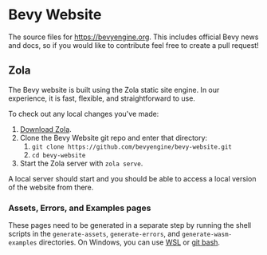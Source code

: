 # Bevy Website

The source files for <https://bevyengine.org>. This includes official Bevy news and docs, so if you would like to contribute feel free to create a pull request!

## Zola

The Bevy website is built using the Zola static site engine. In our experience, it is fast, flexible, and straightforward to use.

To check out any local changes you've made:

1. [Download Zola](https://www.getzola.org/).
2. Clone the Bevy Website git repo and enter that directory:
   1. `git clone https://github.com/bevyengine/bevy-website.git`
   2. `cd bevy-website`
3. Start the Zola server with `zola serve`.

A local server should start and you should be able to access a local version of the website from there.

### Assets, Errors, and Examples pages

These pages need to be generated in a separate step by running the shell scripts in the `generate-assets`, `generate-errors`, and `generate-wasm-examples` directories. On Windows, you can use [WSL](https://learn.microsoft.com/en-us/windows/wsl/install) or [git bash](https://gitforwindows.org/).

